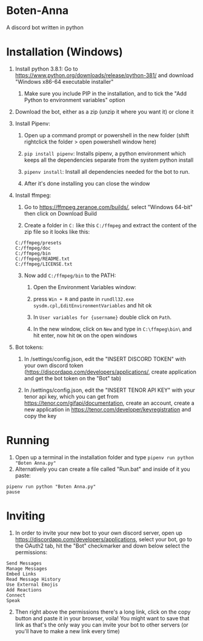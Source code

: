 # Boten-Anna
A discord bot written in python


# Installation (Windows)
1. Install python 3.8.1: Go to https://www.python.org/downloads/release/python-381/ and download "Windows x86-64 executable installer"

   1. Make sure you include PIP in the installation, and to tick the "Add Python to environment variables" option

2. Download the bot, either as a zip (unzip it where you want it) or clone it

3. Install Pipenv:
    
    1. Open up a command prompt or powershell in the new folder (shift rightclick the folder > open powershell window here)

    2. `pip install pipenv`: Installs pipenv, a python environment which keeps all the dependencies separate from the system python install

    3. `pipenv install`: Install all dependencies needed for the bot to run. 
    
    4. After it's done installing you can close the window

4. Install ffmpeg:

    1. Go to https://ffmpeg.zeranoe.com/builds/, select "Windows 64-bit" then click on Download Build

    2. Create a folder in `C:` like this `C:/ffmpeg` and extract the content of the zip file so it looks like this:
    ```
    C:/ffmpeg/presets
    C:/ffmpeg/doc
    C:/ffmpeg/bin
    C:/ffmpeg/README.txt
    C:/ffmpeg/LICENSE.txt
    ```

    3. Now add `C:/ffmpeg/bin` to the PATH:

        1. Open the Environment Variables window:
    
        2. press `Win + R` and paste in `rundll32.exe sysdm.cpl,EditEnvironmentVariables` and hit ok
  
        3. In `User variables for {username}` double click on `Path`.

        4. In the new window, click on `New` and type in `C:\ffmpeg\bin\` and hit enter, now hit `OK` on the open windows

5. Bot tokens:

    1. In /settings/config.json, edit the "INSERT DISCORD TOKEN" with your own discord token (https://discordapp.com/developers/applications/, create application and get the bot token on the "Bot" tab)

    2. In /settings/config.json, edit the "INSERT TENOR API KEY" with your tenor api key, which you can get from https://tenor.com/gifapi/documentation, create an account, create a new application in https://tenor.com/developer/keyregistration and copy the key


# Running
1. Open up a terminal in the installation folder and type `pipenv run python "Boten Anna.py"`
2. Alternatively you can create a file called "Run.bat" and inside of it you paste:
```
pipenv run python "Boten Anna.py"
pause
```

# Inviting
1. In order to invite your new bot to your own discord server, open up https://discordapp.com/developers/applications, select your bot, go to the OAuth2 tab, hit the "Bot" checkmarker and down below select the permissions:
  ```
  Send Messages
  Manage Messages
  Embed Links
  Read Message History
  Use External Emojis
  Add Reactions
  Connect
  Speak
  ```

2. Then right above the permissions there's a long link, click on the copy button and paste it in your browser, voila!
   You might want to save that link as that's the only way you can invite your bot to other servers (or you'll have to make a new link every time)

